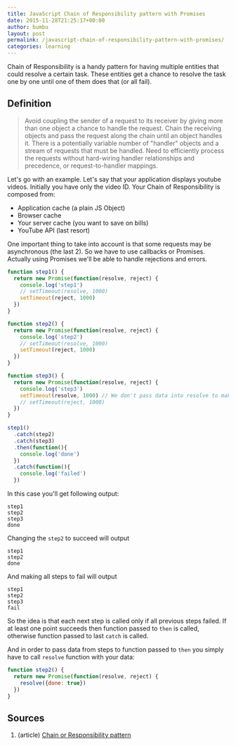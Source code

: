 ```yaml
---
title: JavaScript Chain of Responsibility pattern with Promises
date: 2015-11-28T21:25:17+00:00
author: bumbu
layout: post
permalink: /javascript-chain-of-responsibility-pattern-with-promises/
categories: learning
---
```

Chain of Responsibility is a handy pattern for having multiple entities that could resolve a certain task. These entities get a chance to resolve the task one by one until one of them does that (or all fail).
<h2>Definition</h2>
<blockquote>Avoid coupling the sender of a request to its receiver by giving more than one object a chance to handle the request. Chain the receiving objects and pass the request along the chain until an object handles it. There is a potentially variable number of "handler" objects and a stream of requests that must be handled. Need to efficiently process the requests without hard-wiring handler relationships and precedence, or request-to-handler mappings.</blockquote>
Let's go with an example. Let's say that your application displays youtube videos. Initially you have only the video ID. Your Chain of Responsibility is composed from:
<ul>
	<li>Application cache (a plain JS Object)</li>
	<li>Browser cache</li>
	<li>Your server cache (you want to save on bills)</li>
	<li>YouTube API (last resort)</li>
</ul>
One important thing to take into account is that some requests may be asynchronous (the last 2). So we have to use callbacks or Promises. Actually using Promises we'll be able to handle rejections and errors.

```js
function step1() {
  return new Promise(function(resolve, reject) {
    console.log('step1')
    // setTimeout(resolve, 1000)
    setTimeout(reject, 1000)
  })
}

function step2() {
  return new Promise(function(resolve, reject) {
    console.log('step2')
    // setTimeout(resolve, 1000)
    setTimeout(reject, 1000)
  })
}

function step3() {
  return new Promise(function(resolve, reject) {
    console.log('step3')
    setTimeout(resolve, 1000) // We don't pass data into resolve to make this example simpler
    // setTimeout(reject, 1000)
  })
}

step1()
  .catch(step2)
  .catch(step3)
  .then(function(){
    console.log('done')
  })
  .catch(function(){
    console.log('failed')
  })
```

In this case you'll get following output:

```shell
step1
step2
step3
done
```

Changing the <code>step2</code> to succeed will output

```shell
step1
step2
done
```

And making all steps to fail will output

```shell
step1
step2
step3
fail
```

So the idea is that each next step is called only if all previous steps failed. If at least one point succeeds then function passed to <code>then</code> is called, otherwise function passed to last <code>catch</code> is called.

And in order to pass data from steps to function passed to <code>then</code> you simply have to call <code>resolve</code> function with your data:

```js
function step2() {
  return new Promise(function(resolve, reject) {
    resolve({done: true})
  })
}
```

<h2>Sources</h2>
<ol>
	<li>(article) <a href="http://c2.com/cgi/wiki?ChainOfResponsibilityPattern" target="_blank">Chain or Responsibility pattern</a></li>
</ol>
